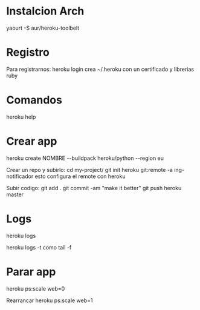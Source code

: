 # Instalcion Arch
yaourt -S aur/heroku-toolbelt

# Registro
Para registrarnos:
heroku login
  crea ~/.heroku con un certificado y librerias ruby

# Comandos
heroku help

# Crear app
heroku create NOMBRE --buildpack heroku/python --region eu

Crear un repo y subirlo:
cd my-project/
git init
heroku git:remote -a ing-notificador
  esto configura el remote con heroku

Subir codigo:
git add .
git commit -am "make it better"
git push heroku master

# Logs
heroku logs

heroku logs -t
  como tail -f


# Parar app
heroku ps:scale web=0

Rearrancar
heroku ps:scale web=1
